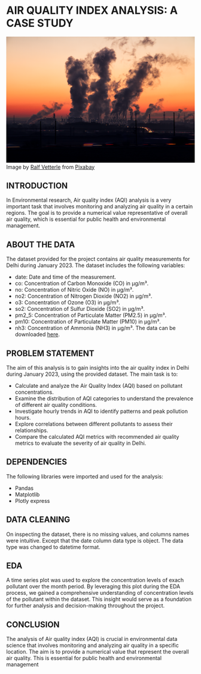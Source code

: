 # AIR QUALITY INDEX ANALYSIS: A CASE STUDY

![Pullution](air_quality.png)
Image by <a href="https://pixabay.com/users/sd-pictures-3553481/?utm_source=link-attribution&utm_medium=referral&utm_campaign=image&utm_content=1752876">Ralf Vetterle</a> from <a href="https://pixabay.com//?utm_source=link-attribution&utm_medium=referral&utm_campaign=image&utm_content=1752876">Pixabay</a>

## INTRODUCTION

In Environmental research, Air quality index (AQI) analysis is a very important task that involves monitoring and analyzing air quality in a certain regions. The goal is to provide a numerical value representative of overall air quality, which is essential for public health and environmental management.

## ABOUT THE DATA

The dataset provided for the project contains air quality measurements for Delhi during January 2023. The dataset includes the following variables:

  * date: Date and time of the measurement.
  * co: Concentration of Carbon Monoxide (CO) in µg/m³.
  * no: Concentration of Nitric Oxide (NO) in µg/m³.
  * no2: Concentration of Nitrogen Dioxide (NO2) in µg/m³.
  * o3: Concentration of Ozone (O3) in µg/m³.
  * so2: Concentration of Sulfur Dioxide (SO2) in µg/m³.
  * pm2_5: Concentration of Particulate Matter (PM2.5) in µg/m³.
  * pm10: Concentration of Particulate Matter (PM10) in µg/m³.
  * nh3: Concentration of Ammonia (NH3) in µg/m³.
The data can be downloaded [here](https://statso.io/air-quality-index-analysis-case-study/).

## PROBLEM STATEMENT

The aim of this analysis is to gain insights into the air quality index in Delhi during January 2023, using the provided dataset. The main task is to:

  * Calculate and analyze the Air Quality Index (AQI) based on pollutant concentrations.
  * Examine the distribution of AQI categories to understand the prevalence of different air quality conditions.
  * Investigate hourly trends in AQI to identify patterns and peak pollution hours.
  * Explore correlations between different pollutants to assess their relationships.
  * Compare the calculated AQI metrics with recommended air quality metrics to evaluate the severity of air quality in Delhi.

## DEPENDENCIES

The following libraries were imported and used for the analysis:

* Pandas
* Matplotlib
* Plotly express

## DATA CLEANING

On inspecting the dataset, there is no missing values, and columns names were intuitive. Except that the date column data type is object. The data type was changed to datetime format.

## EDA

A time series plot was used to explore the concentration levels of exach pollutant over the month period. By leveraging this plot during the EDA process, we gained a comprehensive understanding of concentration levels of the pollutant within the dataset. This insight would serve as a foundation for further analysis and decision-making throughout the project.

## CONCLUSION

The analysis of Air quality index (AQI) is crucial in environmental data science that involves monitoring and analyzing air quality in a specific location. The aim is to provide a numerical value that represent the overall air quality. This is essential for public health and environmental management